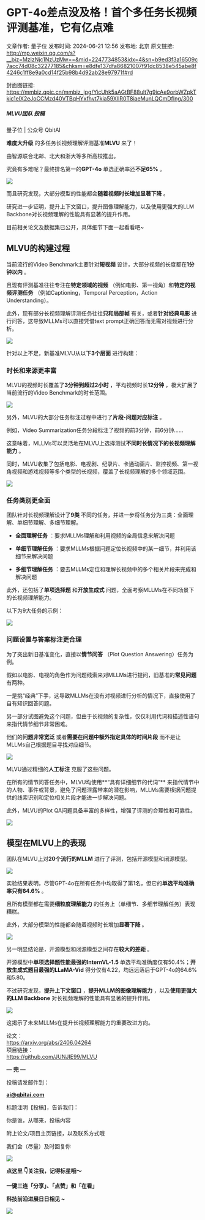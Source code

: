 # GPT-4o差点没及格！首个多任务长视频评测基准，它有亿点难

文章作者: 量子位
发布时间: 2024-06-21 12:56
发布地: 北京
原文链接: http://mp.weixin.qq.com/s?__biz=MzIzNjc1NzUzMw==&mid=2247734853&idx=4&sn=b9ed3f3a16509c7acc74d08c32277185&chksm=e8dfe137dfa86821007f91dc8538e545abe8f4246c1ff8e9a0cd14f25b98b4d92ab28e97971f#rd

封面图链接: https://mmbiz.qpic.cn/mmbiz_jpg/YicUhk5aAGtBF88ult7g9icAe9orbWZpkTkic1elX2eJoCCMzd40VTBqHYxfhvt7kia59XlIR0T8iaeMunLQCmDfIng/300

##### MLVU团队 投稿  
量子位 | 公众号 QbitAI

**难度大升级** 的多任务长视频理解评测基准**MLVU** 来了！

由智源联合北邮、北大和浙大等多所高校推出。

究竟有多难呢？最终排名第一的**GPT-4o** 单选正确率还**不足65%** 。

![](https://mmbiz.qpic.cn/mmbiz_png/YicUhk5aAGtBF88ult7g9icAe9orbWZpkTWUM6x4G722vG2GH1XOPiaGNOicbicpYko01icNPV1DXp8HEuqAmEuLBDDg/640?wx_fmt=png&from=appmsg)

而且研究发现，大部分模型的性能都会**随着视频时长增加显著下降** 。

研究进一步证明，提升上下文窗口，提升图像理解能力，以及使用更强大的LLM Backbone对长视频理解的性能具有显著的提升作用。

目前相关论文及数据集已公开，具体细节下面一起看看吧~

## MLVU的构建过程

当前流行的Video Benchmark主要针对**短视频** 设计，大部分视频的长度都在**1分钟以内** 。

且现有评测基准往往专注在**特定领域的视频** （例如电影、第一视角）和**特定的视频评测任务** （例如Captioning，Temporal
Perception，Action Understanding）。

此外，现有部分长视频理解评测任务往往**只和局部帧** 有关，或者**针对经典电影** 进行问答，这导致MLLMs可以直接凭借text
prompt正确回答而无需对视频进行分析。

![](https://mmbiz.qpic.cn/mmbiz_png/YicUhk5aAGtBF88ult7g9icAe9orbWZpkT5k4pm4qTyrCfdic2debktvUjqho3IKTUd0kT4o8LCicpQsrPbBE0qLkw/640?wx_fmt=png&from=appmsg)

针对以上不足，新基准MLVU从以下**3个层面** 进行构建：

### 时长和来源更丰富

MLVU的视频时长覆盖了**3分钟到超过2小时** ，平均视频时长**12分钟** ，极大扩展了当前流行的Video Benchmark的时长范围。

![](https://mmbiz.qpic.cn/mmbiz_png/YicUhk5aAGtBF88ult7g9icAe9orbWZpkTB61mpGtzrWOmGX7yj8SNZhib21WU42o0B8AicJpKeRXQ6yaMJNjQdnDw/640?wx_fmt=png&from=appmsg)

另外，MLVU的大部分任务标注过程中进行了**片段-问题对应标注** 。

例如，Video Summarization任务分段标注了视频的前3分钟，前6分钟……

这意味着，MLLMs可以灵活地在MLVU上选择测试**不同时长情况下的长视频理解能力** 。

同时，MLVU收集了包括电影、电视剧、纪录片、卡通动画片、监控视频、第一视角视频和游戏视频等多个类型的长视频，覆盖了长视频理解的多个领域范围。

![](https://mmbiz.qpic.cn/mmbiz_png/YicUhk5aAGtBF88ult7g9icAe9orbWZpkTdDbdX1qZmia2183GxpoibBic9RxNe8cULRXGhiajH2BZgicN92LSDNNWpuA/640?wx_fmt=png&from=appmsg)

### 任务类别更全面

团队针对长视频理解设计了**9类** 不同的任务，并进一步将任务分为三类：全面理解、单细节理解、多细节理解。

  * **全面理解任务** ：要求MLLMs理解和利用视频的全局信息来解决问题

  * **单细节理解任务** ：要求MLLMs根据问题定位长视频中的某一细节，并利用该细节来解决问题

  * **多细节理解任务** ：要去MLLMs定位和理解长视频中的多个相关片段来完成和解决问题

此外，还包括了**单项选择题** 和**开放生成式** 问题，全面考察MLLMs在不同场景下的长视频理解能力。

以下为9大任务的示例：

![](https://mmbiz.qpic.cn/mmbiz_png/YicUhk5aAGtBF88ult7g9icAe9orbWZpkTFd7k4ib7RBjGWn32FUUFuVicKJf5EcsiapE7SGqVxS9wfveDHJ6mUzxkA/640?wx_fmt=png&from=appmsg)

### 问题设置与答案标注更合理

为了突出新旧基准变化，直接以**情节问答** （Plot Question Answering）任务为例。

假如以电影、电视的角色作为问题线索来对MLLMs进行提问，旧基准的**常见问题** 有两种。

一是挑“经典”下手，这导致MLLMs在没有对视频进行分析的情况下，直接使用了自有知识回答问题。

另一部分试图避免这个问题，但由于长视频的复杂性，仅仅利用代词和描述性语句来指代情节细节非常困难。

他们的**问题非常宽泛** 或者**需要在问题中额外指定具体的时间片段** 而不是让MLLMs自己根据题目寻找对应细节。

![](https://mmbiz.qpic.cn/mmbiz_png/YicUhk5aAGtBF88ult7g9icAe9orbWZpkTCdBnnia9Oq8uA4oMAHeEjsQGOaEm3yKcL6hTnGRxquc6LOvKRXdNG7A/640?wx_fmt=png&from=appmsg)

MLVU通过精细的**人工标注** 克服了这些问题。

在所有的情节问答任务中，MLVU均使用**“具有详细细节的代词”**
来指代情节中的人物、事件或背景，避免了问题泄露带来的潜在影响，MLLMs需要根据问题提供的线索识别和定位相关片段才能进一步解决问题。

此外，MLVU的Plot QA问题具备丰富的多样性，增强了评测的合理性和可靠性。

![](https://mmbiz.qpic.cn/mmbiz_png/YicUhk5aAGtBF88ult7g9icAe9orbWZpkT9ntcVxdjbdPxFkss4HMTZgB22vFfiaqWk5x2PY8DjIafvyZ0ZwoQMYQ/640?wx_fmt=png&from=appmsg)

## 模型在MLVU上的表现

团队在MLVU上对**20个流行的MLLM** 进行了评测，包括开源模型和闭源模型。

![](https://mmbiz.qpic.cn/mmbiz_png/YicUhk5aAGtBF88ult7g9icAe9orbWZpkTiadUNrF9FSZJ4vro9iaicjAMq6Z61HQA0vSFpNFDvyJTbX4bic0s0DLc5A/640?wx_fmt=png&from=appmsg)

实验结果表明，尽管GPT-4o在所有任务中均取得了第1名，但它的**单选平均准确率只有64.6%** 。

且所有模型都在需要**细粒度理解能力** 的任务上（单细节、多细节理解任务）表现糟糕。

此外，大部分模型的性能都会随着视频时长增加**显著下降** 。

![](https://mmbiz.qpic.cn/mmbiz_png/YicUhk5aAGtBF88ult7g9icAe9orbWZpkTErgp6tmtYmXsPic24ISFSdZVaibN6K308h0wu2p6xEFhmbdmnX8EmC4w/640?wx_fmt=png&from=appmsg)

另一明显结论是，开源模型和闭源模型之间存在**较大的差距** 。

开源模型中**单项选择题性能最强的InternVL-1.5** 单选平均准确度仅有50.4%；**开放生成式题目最强的LLaMA-Vid**
得分仅有4.22，均远远落后于GPT-4o的64.6%和5.80。

不过研究发现，**提升上下文窗口** ，**提升MLLM的图像理解能力** ，以及**使用更强大的LLM Backbone**
对长视频理解的性能具有显著的提升作用。

![](https://mmbiz.qpic.cn/mmbiz_png/YicUhk5aAGtBF88ult7g9icAe9orbWZpkToZfQKHo9bu4Gxic2IHO3VICiaNP1LcNypsYDg6WRg3rzqZ50bhWdAayA/640?wx_fmt=png&from=appmsg)

这揭示了未来MLLMs在提升长视频理解能力的重要改进方向。

论文：  
https://arxiv.org/abs/2406.04264  
项目链接：  
https://github.com/JUNJIE99/MLVU

— **完** —

  

投稿请发邮件到：

**ai@qbitai.com**

标题注明【投稿】，告诉我们：

你是谁，从哪来，投稿内容‍

附上论文/项目主页链接，以及联系方式哦

我们会（尽量）及时回复你

![](https://mmbiz.qpic.cn/mmbiz_gif/YicUhk5aAGtC5nGy7YMGhQ0ZJeyibWyL0KVCtiaLEPMyd4Bszuo0bFIOxZOvdmqdxnOosYXyu5aI7MXpyUrUWfz6g/640?wx_fmt=gif&tp=webp&wxfrom=5&wx_lazy=1)

  

**点这里 👇关注我，记得标星哦～**

**一键三连「分享」、「点赞」和「在看」**

**科技前沿进展日日相见 ~**

![](https://mmbiz.qpic.cn/mmbiz_svg/g9RQicMD01M0tYoRQT2cMQRmPS5ZDyrrfzeksiay90KaDzlGBH61icqHxmgFKfvfXtVuwTHV740CDLAaXU1LIfZyoJEpYKcRIiaE/640?wx_fmt=svg&tp=webp&wxfrom=5&wx_lazy=1&wx_co=1)

  

